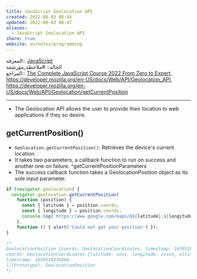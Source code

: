 ```yaml
---  
title: JavaScript Geolocation API  
created: 2022-08-03 08:44  
updated: 2022-08-03 08:47  
aliases:  
  - JavaScript Geolocation API  
share: true  
website: en/notes/programming  
---  
```

  
المعرفة:: [JavaScript](JavaScript)  
الحالة:: #ملاحظة_مؤرشفة  
المراجع:: [The Complete JavaScript Course 2022 From Zero to Expert](The%20Complete%20JavaScript%20Course%202022%20From%20Zero%20to%20Expert), <https://developer.mozilla.org/en-US/docs/Web/API/Geolocation_API>, <https://developer.mozilla.org/en-US/docs/Web/API/Geolocation/getCurrentPosition>  
  
---  
  
- The Geolocation API allows the user to provide their location to web applications if they so desire.  
  
## getCurrentPosition()  
  
- `Geolocation.getCurrentPosition()`: Retrieves the device's current location.  
- It takes two parameters, a callback function to run on success and another one on failure. ^getCurrentPositionParameters  
- The success callback function takes a GeolocationPosition object as its sole input parameter.  
  
```js  
if (navigator.geolocation) {  
  navigator.geolocation.getCurrentPosition(  
    function (position) {  
      const { latitude } = position.coords;  
      const { longitude } = position.coords;  
      console.log(`https://www.google.com/maps/@${latitude},${longitude}`);  
    },  
    function () { alert('Could not get your position') });  
}  
  
/*  
GeolocationPosition {coords: GeolocationCoordinates, timestamp: 1659510336804}  
coords: GeolocationCoordinates {latitude: xxxx, longitude: xxxxx, altitude: null, accuracy: 1, altitudeAccuracy: null, …}  
timestamp: 1659510336804  
[](Prototype): GeolocationPosition  
*/  
```  
